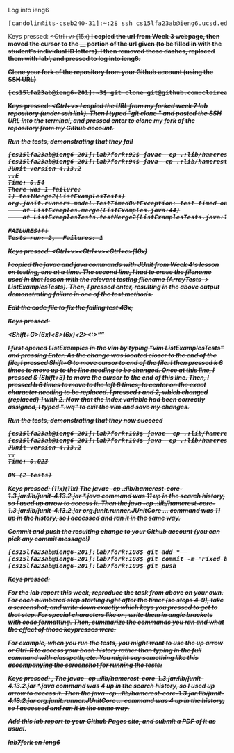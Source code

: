 Log into ieng6
<pre>[candolin@its-cseb240-31]:~:2$ ssh cs15lfa23ab@ieng6.ucsd.edu</pre>
Keys pressed: <s><s><h><space><Ctrl+v><left>(15x)<backspace><backspace><a><b><Enter>
I copied the url from Week 3 webpage, then moved the cursor to the __ portion of the url given (to be filled in with the student's individual ID letters). I then removed these dashes, replaced them with 'ab', and pressed <Enter> to log into ieng6.


Clone your fork of the repository from your Github account (using the SSH URL)
<pre>[cs15lfa23ab@ieng6-201]:~3$ git clone git@github.com:claireandolina/lab7fork.git</pre>
Keys pressed: <g><i><t><Space><c><l><o><n><e><Space><Ctrl+v><Enter>
I copied the URL from my forked week 7 lab repository (under ssh link). Then I typed "git clone " and pasted the SSH URL into the terminal, and pressed enter to clone my fork of the repository from my Github account.


Run the tests, demonstrating that they fail
<pre>[cs15lfa23ab@ieng6-201]:lab7fork:92$ javac -cp .:lib/hamcrest-core-1.3.jar:lib/junit-4.13.2.jar *.java
[cs15lfa23ab@ieng6-201]:lab7fork:94$ java -cp .:lib/hamcrest-core-1.3.jar:lib/junit-4.13.2.jar org.junit.runner.JUnitCore ListExamplesTests
JUnit version 4.13.2
..E
Time: 0.54
There was 1 failure:
1) testMerge2(ListExamplesTests)
org.junit.runners.model.TestTimedOutException: test timed out after 500 milliseconds
	at ListExamples.merge(ListExamples.java:44)
	at ListExamplesTests.testMerge2(ListExamplesTests.java:19)

FAILURES!!!
Tests run: 2,  Failures: 1
</pre>
Keys pressed: <Ctrl+v><Enter><Ctrl+v><Ctrl+e><backspace>(10x)<L><i><s><t><E><x><a><m><p><l><e><s><T><e><s><t><s><Enter>
I copied the javac and java commands with JUnit from Week 4's lesson on testing, one at a time. The second line, I had to erase the filename used in that lesson with the relevant testing filename (ArrayTests -> ListExamplesTests). Then, I pressed enter, resulting in the above output demonstrating failure in one of the test methods.

Edit the code file to fix the failing test
<j> 43x, 

Keys pressed: <v><i><m><Space><L><i><s><t><E><x><a><m><p><l><e><s><T><e><s><t><s><Enter><Shift+G><k>(6x)<$><h>(6x)<r><2><:><w><q>

I first opened ListExamples in the vim by typing "vim ListExamplesTests" and pressing Enter. As the change was located closer to the end of the file, I pressed Shift+G to move cursor to end of the file. I then pressed k 6 times to move up to the line needing to be changed. Once at this line, I pressed $ (Shift+3) to move the cursor to the end of this line. Then, I pressed h 6 times to move to the left 6 times, to center on the exact character needing to be replaced. I pressed r and 2, which changed (replaced) 1 with 2. Now that the index variable had been correctly assigned, I typed ":wq" to exit the vim and save my changes.


Run the tests, demonstrating that they now succeed
<pre>[cs15lfa23ab@ieng6-201]:lab7fork:103$ javac -cp .:lib/hamcrest-core-1.3.jar:lib/junit-4.13.2.jar *.java
[cs15lfa23ab@ieng6-201]:lab7fork:104$ java -cp .:lib/hamcrest-core-1.3.jar:liunit-4.13.2.jar org.junit.runner.JUnitCore ListExamplesTests
JUnit version 4.13.2
..
Time: 0.023

OK (2 tests)
</pre>

Keys pressed: <Up>(11x)<Enter><Up>(11x)<Enter>
The javac -cp .:lib/hamcrest-core-1.3.jar:lib/junit-4.13.2.jar *.java command was 11 up in the search history, so I used up arrow to access it. Then the java -cp .:lib/hamcrest-core-1.3.jar:lib/junit-4.13.2.jar org.junit.runner.JUnitCore ... command was 11 up in the history, so I accessed and ran it in the same way.


Commit and push the resulting change to your Github account (you can pick any commit message!)

<pre>
[cs15lfa23ab@ieng6-201]:lab7fork:108$ git add *  
[cs15lfa23ab@ieng6-201]:lab7fork:108$ git commit -m &quot;Fixed bug- incorrect indreference when incrementing&quot;
[cs15lfa23ab@ieng6-201]:lab7fork:109$ git push
</pre>

Keys pressed:

For the lab report this week, reproduce the task from above on your own. For each numbered step starting right after the timer (so steps 4-9), take a screenshot, and write down exactly which keys you pressed to get to that step. For special characters like <enter> or <tab>, write them in angle brackets with code formatting. Then, summarize the commands you ran and what the effect of those keypresses were.

For example, when you run the tests, you might want to use the up arrow or Ctrl-R to access your bash history rather than typing in the full command with classpath, etc. You might say something like this accompanying the screenshot for running the tests:

Keys pressed: <up><up><up><up><enter>, <up><up><up><up><enter> The javac -cp .:lib/hamcrest-core-1.3.jar:lib/junit-4.13.2.jar *.java command was 4 up in the search history, so I used up arrow to access it. Then the java -cp .:lib/hamcrest-core-1.3.jar:lib/junit-4.13.2.jar org.junit.runner.JUnitCore ... command was 4 up in the history, so I accessed and ran it in the same way.

Add this lab report to your Github Pages site, and submit a PDF of it as usual.


lab7fork on ieng6
